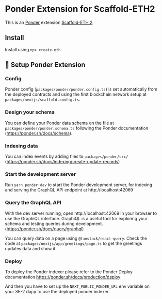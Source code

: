 # Ponder Extension for Scaffold-ETH2

This is an [Ponder](https://ponder.sh/) extension [Scaffold-ETH 2](https://scaffoldeth.io/).

## Install

Install using `npx create-eth`

## 🚀 Setup Ponder Extension

### Config

Ponder config (`packages/ponder/ponder.config.ts`) is set automatically from the deployed contracts and using the first blockchain network setup at `packages/nextjs/scaffold.config.ts`.

### Design your schema

You can define your Ponder data schema on the file at `packages/ponder/ponder.schema.ts` following the Ponder documentation (https://ponder.sh/docs/schema).

### Indexing data

You can index events by adding files to `packages/ponder/src/` (https://ponder.sh/docs/indexing/create-update-records)

### Start the development server

Run `yarn ponder:dev` to start the Ponder development server, for indexing and serving the GraphQL API endpoint at http://localhost:42069

### Query the GraphQL API

With the dev server running, open http://localhost:42069 in your browser to use the GraphiQL interface. GraphiQL is a useful tool for exploring your schema and testing queries during development. (https://ponder.sh/docs/query/graphql)

You can query data on a page using `@tanstack/react-query`. Check the code at `packages/nextjs/app/greetings/page.ts` to get the greetings updates data and show it.

### Deploy

To deploy the Ponder indexer please refer to the Ponder Deploy documentation https://ponder.sh/docs/production/deploy

And then you have to set up the `NEXT_PUBLIC_PONDER_URL` env variable on your SE-2 dapp to use the deployed ponder indexer.

